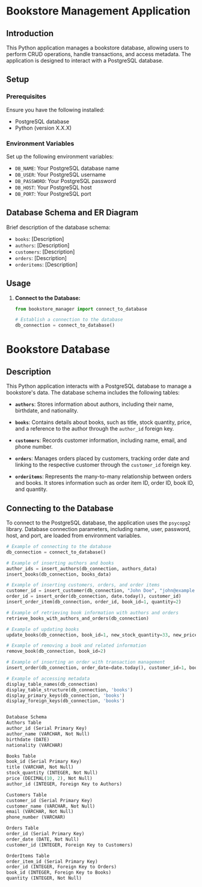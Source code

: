 # Bookstore Management Application

## Introduction

This Python application manages a bookstore database, allowing users to perform CRUD operations, handle transactions, and access metadata. The application is designed to interact with a PostgreSQL database.

## Setup

### Prerequisites

Ensure you have the following installed:

- PostgreSQL database
- Python (version X.X.X)

### Environment Variables

Set up the following environment variables:

- `DB_NAME`: Your PostgreSQL database name
- `DB_USER`: Your PostgreSQL username
- `DB_PASSWORD`: Your PostgreSQL password
- `DB_HOST`: Your PostgreSQL host
- `DB_PORT`: Your PostgreSQL port

## Database Schema and ER Diagram

Brief description of the database schema:

- `books`: [Description]
- `authors`: [Description]
- `customers`: [Description]
- `orders`: [Description]
- `orderitems`: [Description]

## Usage

1. **Connect to the Database:**
   ```python
   from bookstore_manager import connect_to_database

   # Establish a connection to the database
   db_connection = connect_to_database()


# Bookstore Database

## Description

This Python application interacts with a PostgreSQL database to manage a bookstore's data. The database schema includes the following tables:

- **`authors`**: Stores information about authors, including their name, birthdate, and nationality.

- **`books`**: Contains details about books, such as title, stock quantity, price, and a reference to the author through the `author_id` foreign key.

- **`customers`**: Records customer information, including name, email, and phone number.

- **`orders`**: Manages orders placed by customers, tracking order date and linking to the respective customer through the `customer_id` foreign key.

- **`orderitems`**: Represents the many-to-many relationship between orders and books. It stores information such as order item ID, order ID, book ID, and quantity.

## Connecting to the Database

To connect to the PostgreSQL database, the application uses the `psycopg2` library. Database connection parameters, including name, user, password, host, and port, are loaded from environment variables.

```python
# Example of connecting to the database
db_connection = connect_to_database()

# Example of inserting authors and books
author_ids = insert_authors(db_connection, authors_data)
insert_books(db_connection, books_data)

# Example of inserting customers, orders, and order items
customer_id = insert_customer(db_connection, "John Doe", "john@example.com", "+1234567890")
order_id = insert_order(db_connection, date.today(), customer_id)
insert_order_item(db_connection, order_id, book_id=1, quantity=2)

# Example of retrieving book information with authors and orders
retrieve_books_with_authors_and_orders(db_connection)

# Example of updating books
update_books(db_connection, book_id=1, new_stock_quantity=33, new_price=19.99)

# Example of removing a book and related information
remove_book(db_connection, book_id=2)

# Example of inserting an order with transaction management
insert_order(db_connection, order_date=date.today(), customer_id=1, book_id=1, quantity=2)

# Example of accessing metadata
display_table_names(db_connection)
display_table_structure(db_connection, 'books')
display_primary_keys(db_connection, 'books')
display_foreign_keys(db_connection, 'books')


Database Schema
Authors Table
author_id (Serial Primary Key)
author_name (VARCHAR, Not Null)
birthdate (DATE)
nationality (VARCHAR)

Books Table
book_id (Serial Primary Key)
title (VARCHAR, Not Null)
stock_quantity (INTEGER, Not Null)
price (DECIMAL(10, 2), Not Null)
author_id (INTEGER, Foreign Key to Authors)

Customers Table
customer_id (Serial Primary Key)
customer_name (VARCHAR, Not Null)
email (VARCHAR, Not Null)
phone_number (VARCHAR)

Orders Table
order_id (Serial Primary Key)
order_date (DATE, Not Null)
customer_id (INTEGER, Foreign Key to Customers)

OrderItems Table
order_item_id (Serial Primary Key)
order_id (INTEGER, Foreign Key to Orders)
book_id (INTEGER, Foreign Key to Books)
quantity (INTEGER, Not Null)

